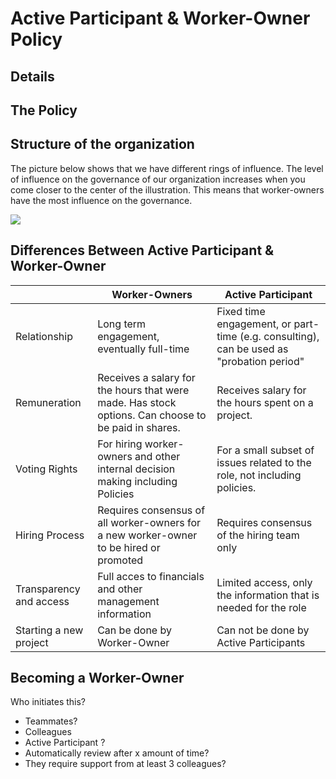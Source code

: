 # Active Participant & Worker-Owner Policy 
## Details


## The Policy 

## Structure of the organization 
The picture below shows that we have different rings of influence. The level of influence  on the governance of our organization increases when you come closer to the center of the illustration. This means that worker-owners have the most influence on the governance.  

**![](https://lh5.googleusercontent.com/WW_tdczwjOHPinRKjKwPzxCI8dcqGdO_YCEBek61yfe-FndIJ5P55PBQqegsESLfMYY1Vfx3FqTwdKd_aRN0MmyJ6yC3ITOI3tLfqqbUOMboZsAWueCT1mDt1zIX752VAilSS1oX25k)**
## Differences Between Active Participant & Worker-Owner

|  |Worker-Owners | Active Participant|
|--|----------------------------------|---| 
| Relationship | Long term engagement, eventually full-time | Fixed time engagement, or part-time (e.g. consulting), can be used as "probation period"                                |
| Remuneration  |  Receives a salary for the hours that were made. Has stock options. Can choose to be paid in shares.  |  Receives salary for the hours spent on a project. 
| Voting Rights |  For hiring worker-owners and other internal decision making including Policies | For a small subset of issues related to the role, not including policies.                                 |
| Hiring Process| Requires consensus of all worker-owners for a new worker-owner to be hired or promoted | Requires consensus of the hiring team only 
Transparency and access | Full acces to financials and other management information                           |Limited access, only the information that is needed for the role 
| Starting a new project | Can be done by Worker-Owner | Can not be done by Active Participants                             |



## Becoming a Worker-Owner
Who initiates this? 
- Teammates? 
- Colleagues 
- Active Participant ? 
- Automatically review after x amount of time? 
- They require support from at least 3 colleagues? 
